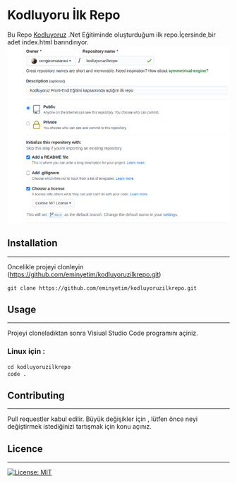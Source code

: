 # Kodluyoru İlk Repo

Bu Repo [Kodluyoruz](https://kodluyoruz.org/tr/kodluyoruz/) .Net Eğitiminde oluşturduğum ilk repo.İçersinde,bir adet index.html barındırıyor.
![ProjimizinResmi](https://raw.githubusercontent.com/Kodluyoruz/taskforce/main/git/odev1/figures/github.png)

## Installation
---

Oncelikle projeyi clonleyin (https://github.com/eminyetim/kodluyoruzilkrepo.git)

```Git
git clone https://github.com/eminyetim/kodluyoruzilkrepo.git

```

## Usage
---
Projeyi cloneladıktan sonra Visiual Studio Code programını açiniz.

### Linux için :

```
cd kodluyoruzilkrepo
code .
```

## Contributing 
---

Pull requestler kabul edilir. Büyük değişikler için , lütfen önce neyi değiştirmek istediğinizi tartışmak için konu açınız.

## Licence 
---
[![License: MIT](https://img.shields.io/badge/License-MIT-yellow.svg)](https://github.com/eminyetim/kodluyoruzilkrepo/blob/main/LICENSE)

